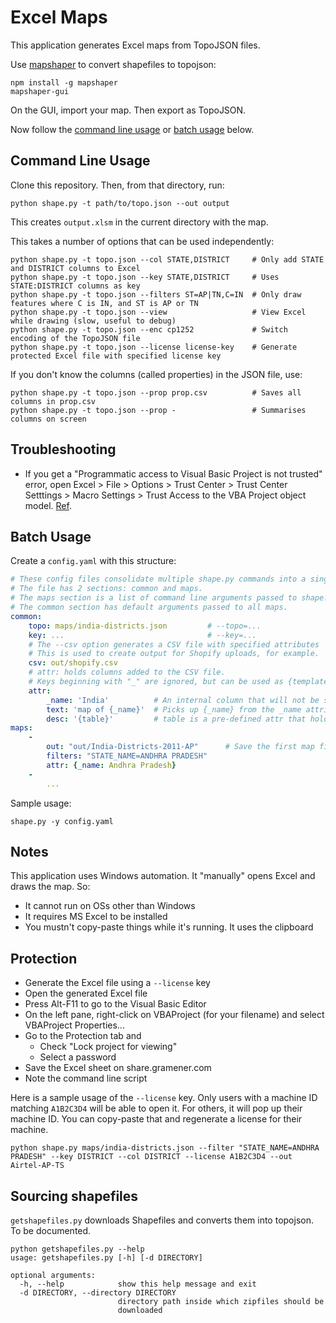 # Excel Maps

This application generates Excel maps from TopoJSON files.

Use [mapshaper](https://github.com/mbloch/mapshaper) to convert shapefiles to
topojson:

    npm install -g mapshaper
    mapshaper-gui

On the GUI, import your map. Then export as TopoJSON.

Now follow the [command line usage](#command-line-usage) or [batch usage](#batch-usage) below.

## Command Line Usage

Clone this repository. Then, from that directory, run:

    python shape.py -t path/to/topo.json --out output

This creates `output.xlsm` in the current directory with the map.

This takes a number of options that can be used independently:

    python shape.py -t topo.json --col STATE,DISTRICT     # Only add STATE and DISTRICT columns to Excel
    python shape.py -t topo.json --key STATE,DISTRICT     # Uses STATE:DISTRICT columns as key
    python shape.py -t topo.json --filters ST=AP|TN,C=IN  # Only draw features where C is IN, and ST is AP or TN
    python shape.py -t topo.json --view                   # View Excel while drawing (slow, useful to debug)
    python shape.py -t topo.json --enc cp1252             # Switch encoding of the TopoJSON file
    python shape.py -t topo.json --license license-key    # Generate protected Excel file with specified license key

If you don't know the columns (called properties) in the JSON file, use:

    python shape.py -t topo.json --prop prop.csv          # Saves all columns in prop.csv
    python shape.py -t topo.json --prop -                 # Summarises columns on screen

## Troubleshooting

- If you get a "Programmatic access to Visual Basic Project is not trusted"
  error, open Excel > File > Options > Trust Center > Trust Center Setttings >
  Macro Settings > Trust Access to the VBA Project object model.
  [Ref](https://stackoverflow.com/a/25638419/100904).

## Batch Usage

Create a `config.yaml` with this structure:

```yaml
# These config files consolidate multiple shape.py commands into a single file.
# The file has 2 sections: common and maps.
# The maps section is a list of command line arguments passed to shape.py.
# The common section has default arguments passed to all maps.
common:
    topo: maps/india-districts.json         # --topo=...
    key: ...                                # --key=...
    # The --csv option generates a CSV file with specified attributes
    # This is used to create output for Shopify uploads, for example.
    csv: out/shopify.csv
    # attr: holds columns added to the CSV file.
    # Keys beginning with "_" are ignored, but can be used as {template} variables.
    attr:
        _name: 'India'          # An internal column that will not be saved
        text: 'map of {_name}'  # Picks up {_name} from the _name attribute
        desc: '{table}'         # table is a pre-defined attr that holds the HTML table of all properties.
maps:
    -
        out: "out/India-Districts-2011-AP"      # Save the first map file here
        filters: "STATE_NAME=ANDHRA PRADESH"
        attr: {_name: Andhra Pradesh}
    -
        ...
```

Sample usage:

    shape.py -y config.yaml

## Notes

This application uses Windows automation. It "manually" opens Excel and draws the map. So:

- It cannot run on OSs other than Windows
- It requires MS Excel to be installed
- You mustn't copy-paste things while it's running. It uses the clipboard


## Protection

- Generate the Excel file using a `--license` key
- Open the generated Excel file
- Press Alt-F11 to go to the Visual Basic Editor
- On the left pane, right-click on VBAProject (for your filename) and select VBAProject Properties...
- Go to the Protection tab and
    - Check "Lock project for viewing"
    - Select a password
- Save the Excel sheet on share.gramener.com
- Note the command line script

Here is a sample usage of the `--license` key. Only users with a machine ID
matching `A1B2C3D4` will be able to open it. For others, it will pop up their
machine ID. You can copy-paste that and regenerate a license for their machine.

    python shape.py maps/india-districts.json --filter "STATE_NAME=ANDHRA PRADESH" --key DISTRICT --col DISTRICT --license A1B2C3D4 --out Airtel-AP-TS

## Sourcing shapefiles

`getshapefiles.py` downloads Shapefiles and converts them into topojson. To be documented.


    python getshapefiles.py --help
    usage: getshapefiles.py [-h] [-d DIRECTORY]

    optional arguments:
      -h, --help            show this help message and exit
      -d DIRECTORY, --directory DIRECTORY
                            directory path inside which zipfiles should be
                            downloaded
